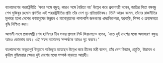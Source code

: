 বাংলাদেশের পররাষ্ট্রনীতি ‘সবার সঙ্গে বন্ধুত্ব, কারও সঙ্গে বৈরিতা নয়’ উল্লেখ করে প্রধানমন্ত্রী বলেন, জাতির পিতা বঙ্গবন্ধু শেখ মুজিবুর রহমান প্রবর্তিত এই পররাষ্ট্রনীতির প্রতি তাঁর দেশ দৃঢ় প্রতিশ্রুতিবদ্ধ। তিনি আরও বলেন, তাঁদের রাজনীতির মূলমন্ত্র হলো দেশের গণমানুষের উন্নয়ন ও মানোন্নয়নের পাশাপাশি জনগণের খাদ্যনিরাপত্তা, ঘরবাড়ি, শিক্ষা ও ক্রয়ক্ষমতা বৃদ্ধি নিশ্চিত করা।

আগামী মাসে প্রধানমন্ত্রী শেখ হাসিনার চীন সফর প্রসঙ্গে লিউ জিয়ানছাও বলেন, ‘এতে দুই দেশের মধ্যে অসাধারণ বন্ধুত্ব আরও জোরদার হবে। এই সফর আমাদের সম্পর্ককে আরও দৃঢ় করবে।’

বাংলাদেশের অভূতপূর্ব উন্নয়নে অভিভূত হয়েছেন উল্লেখ করে চীনের মন্ত্রী বলেন, তাঁর দেশ বিজ্ঞান, প্রযুক্তি, উদ্ভাবন ও কৃত্রিম বুদ্ধিমত্তার ক্ষেত্রে দুই দেশের মধ্যে সম্পর্ক বাড়াতে আগ্রহী।
